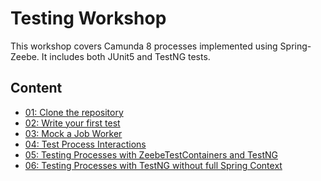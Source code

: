 # Testing Workshop

This workshop covers Camunda 8 processes implemented using Spring-Zeebe.
It includes both JUnit5 and TestNG tests.

## Content

- [01: Clone the repository](exercises/01.md)
- [02: Write your first test](exercises/02.md)
- [03: Mock a Job Worker](exercises/03.md)
- [04: Test Process Interactions](exercises/04.md)
- [05: Testing Processes with ZeebeTestContainers and TestNG](exercises/05.md)
- [06: Testing Processes with TestNG without full Spring Context](exercises/06.md)
